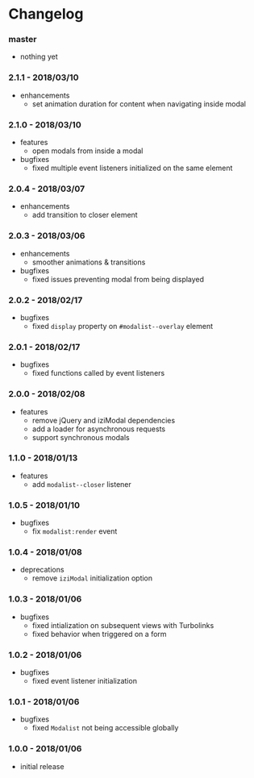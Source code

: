 # Changelog

### master

* nothing yet

### 2.1.1 - 2018/03/10

* enhancements
    * set animation duration for content when navigating inside modal

### 2.1.0 - 2018/03/10

* features
    * open modals from inside a modal
* bugfixes
    * fixed multiple event listeners initialized on the same element

### 2.0.4 - 2018/03/07

* enhancements
    * add transition to closer element

### 2.0.3 - 2018/03/06

* enhancements
    * smoother animations & transitions
* bugfixes
    * fixed issues preventing modal from being displayed

### 2.0.2 - 2018/02/17

* bugfixes
    * fixed `display` property on `#modalist--overlay` element

### 2.0.1 - 2018/02/17

* bugfixes
    * fixed functions called by event listeners

### 2.0.0 - 2018/02/08

* features
    * remove jQuery and iziModal dependencies
    * add a loader for asynchronous requests
    * support synchronous modals

### 1.1.0 - 2018/01/13

* features
    * add `modalist--closer` listener

### 1.0.5 - 2018/01/10

* bugfixes
    * fix `modalist:render` event

### 1.0.4 - 2018/01/08

* deprecations
    * remove `iziModal` initialization option

### 1.0.3 - 2018/01/06

* bugfixes
    * fixed intialization on subsequent views with Turbolinks
    * fixed behavior when triggered on a form

### 1.0.2 - 2018/01/06

* bugfixes
    * fixed event listener initialization

### 1.0.1 - 2018/01/06

* bugfixes
    * fixed `Modalist` not being accessible globally

### 1.0.0 - 2018/01/06

* initial release
